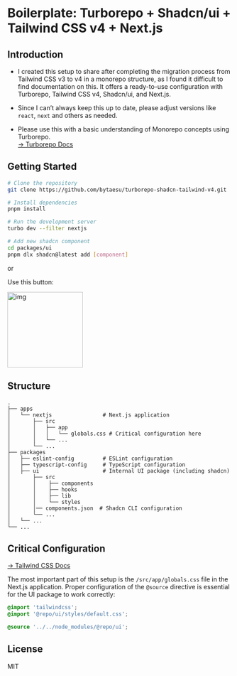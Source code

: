 # Boilerplate: Turborepo + Shadcn/ui + Tailwind CSS v4 + Next.js

## Introduction

- I created this setup to share after completing the migration process from Tailwind CSS v3 to v4 in a monorepo structure, as I found it difficult to find documentation on this. It offers a ready-to-use configuration with Turborepo, Tailwind CSS v4, Shadcn/ui, and Next.js.

- Since I can’t always keep this up to date, please adjust versions like `react`, `next` and others as needed.

- Please use this with a basic understanding of Monorepo concepts using Turborepo.  
[-> Turborepo Docs](https://turborepo.com/docs)

## Getting Started

```bash
# Clone the repository
git clone https://github.com/bytaesu/turborepo-shadcn-tailwind-v4.git

# Install dependencies
pnpm install

# Run the development server
turbo dev --filter nextjs

# Add new shadcn component
cd packages/ui
pnpm dlx shadcn@latest add [component]
```

or

Use this button:

[<img width="170" alt="img" src="https://github.com/user-attachments/assets/28541bbe-2c49-4c8e-8d09-84ff13c29a54" />](https://github.com/new?template_name=turborepo-shadcn-tailwind-v4&template_owner=bytaesu)

## Structure

```
.
├── apps
│   └── nextjs                # Next.js application
│       ├── src
│       │   ├── app
│       │   │   └── globals.css # Critical configuration here
│       │   └── ...
│       └── ...
├── packages
│   ├── eslint-config         # ESLint configuration
│   ├── typescript-config     # TypeScript configuration
│   ├── ui                    # Internal UI package (including shadcn)
│       ├── src
│       │    ├── components
│       │    ├── hooks
│       │    ├── lib
│       │    └── styles
│       │── components.json  # Shadcn CLI configuration
│       └── ...
│   └── ...
└── ...
```

## Critical Configuration

[-> Tailwind CSS Docs](https://tailwindcss.com/docs/detecting-classes-in-source-files)

The most important part of this setup is the `/src/app/globals.css` file in the Next.js application. Proper configuration of the `@source` directive is essential for the UI package to work correctly:

```css
@import 'tailwindcss';
@import '@repo/ui/styles/default.css';

@source '../../node_modules/@repo/ui';
```

## License

MIT
